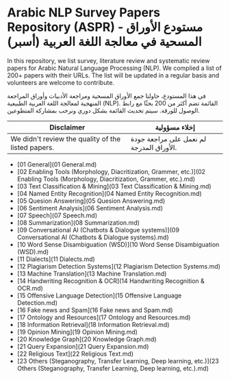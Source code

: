 # Arabic NLP Survey Papers Repository (ASPR) - مستودع الأوراق المسحية في معالجة اللغة العربية (أسبر)

In this repository, we list survey, literature review and systematic review papers for Arabic Natural Language Processing (NLP). We complied a list of 200+ papers with their URLs. The list will be updated in a regular basis and volunteers are welcome to contribute. 

في هذا المستودع، حاولنا جمع الأوراق المسحية ومراجعة الأدبيات وأوراق المراجعة المنهجية لمعالجة اللغة العربية الطبيعية (NLP). القائمة تضم أكثر من 200 بحثًا مع رابط الوصول للورقة. سيتم تحديث القائمة بشكل دوري  ونرحب بمشاركة المتطوعين.


|Disclaimer| إخلاء مسؤولية |
|----------|----------------|
| We didn't review the quality of the listed papers.  | لم نعمل على مراجعة جودة الأوراق المدرجة. |

- [01 General](01 General.md)
- [02 Enabling Tools (Morphology, Diacritization, Grammer, etc.)](02 Enabling Tools (Morphology, Diacritization, Grammer, etc.).md)
- [03 Text Classification & Mining](03 Text Classification & Mining.md)
- [04 Named Entity Recognition](04 Named Entity Recognition.md)
- [05 Quesion Answering](05 Quesion Answering.md)
- [06 Sentiment Analysis](06 Sentiment Analysis.md)
- [07 Speech](07 Speech.md)
- [08 Summarization](08 Summarization.md)
- [09 Conversational AI (Chatbots & Dialogue systems)](09 Conversational AI (Chatbots & Dialogue systems).md)
- [10 Word Sense Disambiguation (WSD)](10 Word Sense Disambiguation (WSD).md)
- [11 Dialects](11 Dialects.md)
- [12 Plagiarism Detection Systems](12 Plagiarism Detection Systems.md)
- [13 Machine Translation](13 Machine Translation.md)
- [14 Handwriting Recognition & OCR](14 Handwriting Recognition & OCR.md)
- [15 Offensive Language Detection](15 Offensive Language Detection.md)
- [16 Fake news and Spam](16 Fake news and Spam.md)
- [17 Ontology and Resources](17 Ontology and Resources.md)
- [18 Information Retrieval](18 Information Retrieval.md)
- [19 Opinion Mining](19 Opinion Mining.md)
- [20 Knowledge Graph](20 Knowledge Graph.md)
- [21 Query Expansion](21 Query Expansion.md)
- [22 Religious Text](22 Religious Text.md)
- [23 Others (Steganography, Transfer Learning, Deep learning, etc.)](23 Others (Steganography, Transfer Learning, Deep learning, etc.).md)